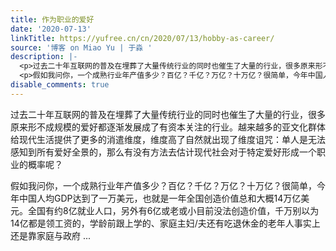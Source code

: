 ```yaml
---
title: 作为职业的爱好
date: '2020-07-13'
linkTitle: https://yufree.cn/cn/2020/07/13/hobby-as-career/
source: '博客 on Miao Yu | 于淼 '
description: |-
  <p>过去二十年互联网的普及在埋葬了大量传统行业的同时也催生了大量的行业，很多原来形不成规模的爱好都逐渐发展成了有资本关注的行业。越来越多的亚文化群体给现代生活提供了更多的消遣维度，维度高了自然就出现了维度诅咒：单人是无法感知到所有爱好全景的，那么有没有方法去估计现代社会对于特定爱好形成一个职业的概率呢？</p>
  <p>假如我问你，一个成熟行业年产值多少？百亿？千亿？万亿？十万亿？很简单，今年中国人均GDP达到了一万美元，也就是一年全国创造价值总和大概14万亿美元。全国有约8亿就业人口，另外有6亿或老或小目前没法创造价值，千万别以为14亿都是领工资的，学龄前跟上学的、家庭主妇/夫还有吃退休金的老年人事实上还是靠家庭与政府 ...
disable_comments: true
---
```

<p>过去二十年互联网的普及在埋葬了大量传统行业的同时也催生了大量的行业，很多原来形不成规模的爱好都逐渐发展成了有资本关注的行业。越来越多的亚文化群体给现代生活提供了更多的消遣维度，维度高了自然就出现了维度诅咒：单人是无法感知到所有爱好全景的，那么有没有方法去估计现代社会对于特定爱好形成一个职业的概率呢？</p>
<p>假如我问你，一个成熟行业年产值多少？百亿？千亿？万亿？十万亿？很简单，今年中国人均GDP达到了一万美元，也就是一年全国创造价值总和大概14万亿美元。全国有约8亿就业人口，另外有6亿或老或小目前没法创造价值，千万别以为14亿都是领工资的，学龄前跟上学的、家庭主妇/夫还有吃退休金的老年人事实上还是靠家庭与政府 ...